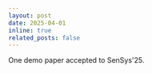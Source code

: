 ```yaml
---
layout: post
date: 2025-04-01
inline: true
related_posts: false
---
```


One demo paper accepted to SenSys'25.
